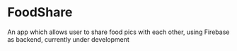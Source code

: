 # FoodShare
An app which allows user to share food pics with each other, using Firebase as backend, currently under development
